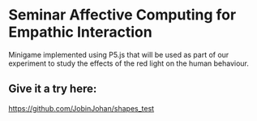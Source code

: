 # Seminar Affective Computing for Empathic Interaction
Minigame implemented using P5.js that will be used as part of our experiment to study the effects of the red light on the human behaviour.
## Give it a try here: 
https://github.com/JobinJohan/shapes_test
